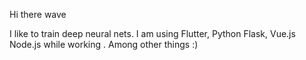 
Hi there wave

I like to train deep neural nets. 
I am using Flutter, Python Flask, Vue.js Node.js while working .
Among other things :)

